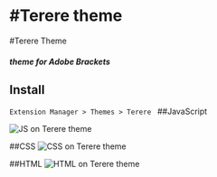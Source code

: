 #Terere theme
=======
#Terere Theme
##### theme for Adobe Brackets

## Install
```Extension Manager > Themes > Terere ```
##JavaScript

![JS on Terere theme](https://github.com/ahlechandre/terere-theme/blob/master/screenshots/js.jpg)

##CSS
![CSS on Terere theme](https://github.com/ahlechandre/terere-theme/blob/master/screenshots/css.jpg)

##HTML
![HTML on Terere theme](https://github.com/ahlechandre/terere-theme/blob/master/screenshots/html.jpg)
